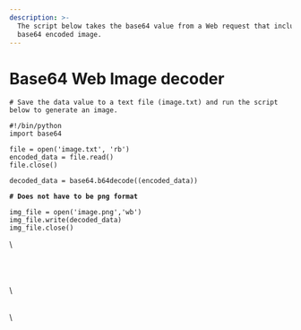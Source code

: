 ```yaml
---
description: >-
  The script below takes the base64 value from a Web request that includes a
  base64 encoded image.
---
```


# Base64 Web Image decoder

<pre><code># Save the data value to a text file (image.txt) and run the script below to generate an image. 

#!/bin/python
import base64

file = open('image.txt', 'rb')
encoded_data = file.read()
file.close()

decoded_data = base64.b64decode((encoded_data))

<strong># Does not have to be png format
</strong><strong>
</strong>img_file = open('image.png','wb')
img_file.write(decoded_data)
img_file.close()</code></pre>

\


\
\
\
\


\
\
